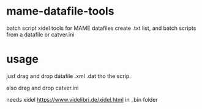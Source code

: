 # mame-datafile-tools
batch script xidel tools for MAME datafiles
create .txt list, and batch scripts from a datafile or catver.ini

# usage
just drag and drop datafile .xml .dat tho the scrip.

also drag and drop catver.ini

needs xidel https://www.videlibri.de/xidel.html in _bin folder
